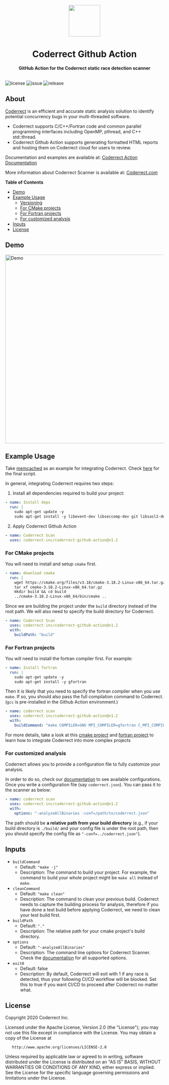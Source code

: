 <p align="center">
<a href="https://coderrect.com"><img src="images/coderrect-logo.png" height="100px"/></a>
 </p>
<h1 align="center">Coderrect Github Action </h1>
<div align="center">
 <strong>
    GitHub Action for the Coderrect static race detection scanner
 </strong>
</div>
<br/>

![license](https://img.shields.io/github/license/coderrect-inc/coderrect-github-action)
![issue](https://img.shields.io/github/issues/coderrect-inc/coderrect-github-action)
![release](https://img.shields.io/github/v/release/coderrect-inc/coderrect-github-action?include_prereleases)

## About
[Coderrect](https://coderrect.com) is an efficient and accurate static analysis solution to identify potential concurrency bugs in your multi-threaded software.
- Coderrect supports C/C++/Fortran code and common parallel programming interfaces including OpenMP, pthread, and C++ std::thread.
- Coderrect Github Action supports generating formatted HTML reports and hosting them on Coderrect cloud for users to review.

Documentation and examples are available at: [Coderrect Action Documentation](https://coderrect.com/docs/github-actions/)

More information about Coderrect Scanner is available at: [Coderrect.com](https://coderrect.com)

**Table of Contents**

- [Demo](#demo)
- [Example Usage](#example-usage)
  - [Versioning](#versioning)
  - [For CMake projects](#for-cmake-projects)
  - [For Fortran projects](#for-fortran-projects)
  - [For customized analysis](#for-customized-analysis)
- [Inputs](#inputs)
- [License](#license)

## Demo

<img src="images/demo-small.gif" alt="Demo" height="600">

## Example Usage
Take [memcached](https://github.com/coderrect-inc/memcached) as an example for integrating Coderrect.
Check [here](https://github.com/coderrect-inc/memcached/blob/master/.github/workflows/ci.yml) for the final script.

In general, integrating Coderrect requires two steps:

1. Install all dependencies required to build your project:
```yaml
- name: Install deps
  run: |
    sudo apt-get update -y
    sudo apt-get install -y libevent-dev libseccomp-dev git libsasl2-dev
```

2. Apply Coderrect Github Action
```yaml
- name: Coderrect Scan
  uses: coderrect-inc/coderrect-github-action@v1.2
```

### For CMake projects
You will need to install and setup `cmake` first.
```yaml
- name: download cmake
  run: |
    wget https://cmake.org/files/v3.18/cmake-3.18.2-Linux-x86_64.tar.gz
    tar xf cmake-3.18.2-Linux-x86_64.tar.gz
    mkdir build && cd build
    ../cmake-3.18.2-Linux-x86_64/bin/cmake ..
```
Since we are building the project under the `build` directory instead of the root path.
We will also need to specify the build directory for Coderrect.
```yaml
- name: Coderrect Scan
  uses: coderrect-inc/coderrect-github-action@v1.2
  with:
    buildPath: "build"
```

### For Fortran projects
You will need to install the fortran compiler first. For example:
```yaml
- name: Install fortran
  run: |
    sudo apt-get update -y
    sudo apt-get install -y gfortran
```
Then it is likely that you need to specify the fortran compiler when you use `make`. If so, you should also pass the full compilation command to Coderrect. (`gcc` is pre-installed in the Github Action environment.)
```yaml
- name: coderrect scan
  uses: coderrect-inc/coderrect-github-action@v1.2
  with:
    buildCommand: "make COMPILER=GNU MPI_COMPILER=gfortran C_MPI_COMPILER=gcc"
```

For more details, take a look at this [cmake project](https://github.com/coderrect-inc/covid-sim) and [fortran project](https://github.com/coderrect-inc/CloverLeaf_OpenMP) to learn how to integrate Coderrect into more complex projects

### For customized analysis
Coderrect allows you to provide a configuration file to fully customize your analysis.

In order to do so, check our [documentation](https://coderrect.com/documentation/reference/) to see available configurations. Once you write a configuration file (say `coderrect.json`). You can pass it to the scanner as below:
```yaml
- name: coderrect scan
  uses: coderrect-inc/coderrect-github-action@v1.2
  with:
    options: "-analyzeAllBinaries -conf=/path/to/coderrect.json"
```

The path should be **a relative path from your build directory** (e.g., if your build directory is `./build/` and your config file is under the root path, then you should specify the config file as `"-conf=../coderrect.json"`).

## Inputs
- `buildCommand`
  - Default: `"make -j"`
  - Description: The command to build your project. For example, the command to build your whole project might be `make all` instead of `make`.
- `cleanCommand`
  - Default: `"make clean"`
  - Description: The command to clean your previous build. Coderrect needs to capture the building process for analysis, therefore if you have done a test build before applying Coderrect, we need to clean your test build first.
- `buildPath`
  - Default: `"."`
  - Description: The relative path for your cmake project's build directory.
- `options`
  - Default: `"-analyzeAllBinaries"`
  - Description: The command line options for Coderrect Scanner. Check the [documentation](https://coderrect.com/documentation/reference/) for all supported options.
- `exit0`
  - Default: false
  - Description: By default, Coderrect will exit with 1 if any race is detected, thus your following CI/CD workflow will be blocked. Set this to true if you want CI/CD to proceed after Coderrect no matter what.

## License
   Copyright 2020 Coderrect Inc.

   Licensed under the Apache License, Version 2.0 (the "License");
   you may not use this file except in compliance with the License.
   You may obtain a copy of the License at

       http://www.apache.org/licenses/LICENSE-2.0

   Unless required by applicable law or agreed to in writing, software
   distributed under the License is distributed on an "AS IS" BASIS,
   WITHOUT WARRANTIES OR CONDITIONS OF ANY KIND, either express or implied.
   See the License for the specific language governing permissions and
   limitations under the License.
